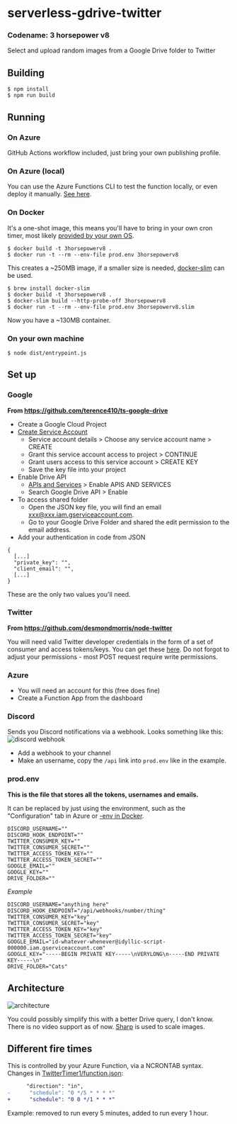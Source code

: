 # serverless-gdrive-twitter

### Codename: 3 horsepower v8

Select and upload random images from a Google Drive folder to Twitter

## Building

```
$ npm install
$ npm run build
```

## Running

### On Azure

GitHub Actions workflow included, just bring your own publishing profile.

### On Azure (local)

You can use the Azure Functions CLI to test the function locally, or even deploy it manually. [See here](https://docs.microsoft.com/en-us/azure/azure-functions/create-first-function-cli-node?tabs=azure-cli%2Cbrowser).

### On Docker

It's a one-shot image, this means you'll have to bring in your own cron timer, most likely [provided by your own OS](https://www.cloudsavvyit.com/9033/how-to-use-cron-with-your-docker-containers/).

```
$ docker build -t 3horsepowerv8 .
$ docker run -t --rm --env-file prod.env 3horsepowerv8
```

This creates a ~250MB image, if a smaller size is needed, [docker-slim](https://dockersl.im) can be used.

```
$ brew install docker-slim
$ docker build -t 3horsepowerv8 .
$ docker-slim build --http-probe-off 3horsepowerv8
$ docker run -t --rm --env-file prod.env 3horsepowerv8.slim
```

Now you have a ~130MB container.

### On your own machine

```
$ node dist/entrypoint.js
```

## Set up

### Google

**From https://github.com/terence410/ts-google-drive**

- Create a Google Cloud Project
- [Create Service Account](https://console.cloud.google.com/iam-admin/serviceaccounts/create)
    - Service account details > Choose any service account name > CREATE
    - Grant this service account access to project > CONTINUE
    - Grant users access to this service account > CREATE KEY
    - Save the key file into your project
- Enable Drive API
    -  [APIs and Services](https://console.cloud.google.com/apis/dashboard) > Enable APIS AND SERVICES
    - Search Google Drive API > Enable
- To access shared folder
    - Open the JSON key file, you will find an email xxx@xxx.iam.gserviceaccount.com.
    - Go to your Google Drive Folder and shared the edit permission to the email address.
- Add your authentication in code from JSON

```
{
  [...]
  "private_key": "",
  "client_email": "",
  [...]
}
```

These are the only two values you'll need.

### Twitter

**From https://github.com/desmondmorris/node-twitter**

You will need valid Twitter developer credentials in the form of a set of consumer and access tokens/keys.  You can get these [here](https://apps.twitter.com/).  Do not forgot to adjust your permissions - most POST request require write permissions.

### Azure

- You will need an account for this (free does fine)
- Create a Function App from the dashboard

### Discord

Sends you Discord notifications via a webhook. Looks something like this:
![discord webhook](https://i.arxius.io/6c95835f.png)

- Add a webhook to your channel
- Make an username, copy the `/api` link into `prod.env` like in the example.

### prod.env

**This is the file that stores all the tokens, usernames and emails.**

It can be replaced by just using the environment, such as the "Configuration" tab in Azure or [-env in Docker](https://docs.docker.com/engine/reference/commandline/run/#set-environment-variables--e---env---env-file).

```
DISCORD_USERNAME=""
DISCORD_HOOK_ENDPOINT=""
TWITTER_CONSUMER_KEY=""
TWITTER_CONSUMER_SECRET=""
TWITTER_ACCESS_TOKEN_KEY=""
TWITTER_ACCESS_TOKEN_SECRET=""
GOOGLE_EMAIL=""
GOOGLE_KEY=""
DRIVE_FOLDER=""
```

*Example*

```
DISCORD_USERNAME="anything here"
DISCORD_HOOK_ENDPOINT="/api/webhooks/number/thing"
TWITTER_CONSUMER_KEY="key"
TWITTER_CONSUMER_SECRET="key"
TWITTER_ACCESS_TOKEN_KEY="key"
TWITTER_ACCESS_TOKEN_SECRET="key"
GOOGLE_EMAIL="id-whatever-whenever@idyllic-script-000000.iam.gserviceaccount.com"
GOOGLE_KEY="-----BEGIN PRIVATE KEY-----\nVERYLONG\n-----END PRIVATE KEY-----\n"
DRIVE_FOLDER="Cats"
```

## Architecture

![architecture](https://i.arxius.io/8b2deaae.png)

You could possibly simplify this with a better Drive query, I don't know. There is no video support as of now. [Sharp](https://github.com/lovell/sharp) is used to scale images.

## Different fire times

This is controlled by your Azure Function, via a NCRONTAB syntax. Changes in [TwitterTimer1/function.json](TwitterTimer1/function.json):

```diff
      "direction": "in",
-      "schedule": "0 */5 * * * *"
+      "schedule": "0 0 */1 * * *"
```

Example: removed to run every 5 minutes, added to run every 1 hour.
